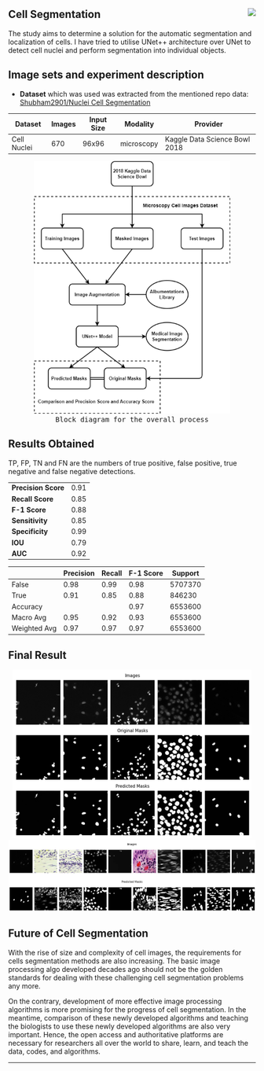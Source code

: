 <h2> Cell Segmentation <a href="https://colab.research.google.com/github/Curovearth/Cell-Segmentation-and-Denoising/blob/main/Cell_Segmentation_.ipynb"><img src='https://colab.research.google.com/assets/colab-badge.svg' align=right></a></h2>


<p>The study aims to determine a solution for the automatic segmentation and localization of cells. I have tried to utilise UNet++ architecture over UNet to detect cell nuclei and perform segmentation into individual objects.</p>


## Image sets and experiment description

- **Dataset** which was used was extracted from the mentioned repo data: <a href="https://github.com/Subham2901/Nuclei-Cell-segmentaion/tree/master/Data">Shubham2901/Nuclei Cell Segmentation</a>

| Dataset | Images | Input Size | Modality | Provider |
| --- | --- | --- | --- | --- | 
| Cell Nuclei | 670 | 96x96 | microscopy | Kaggle Data Science Bowl 2018|

<p align=center>
  <img src='img/blogdiagram.png' width=400><br>
  <samp>Block diagram for the overall process</samp>
</p>


## Results Obtained

<p>TP, FP, TN and FN are the numbers of true positive, false positive, true negative 
and false negative detections.</p>

|  |  |
| --- | --- |
| <b>Precision Score</b> | 0.91 |
| <b>Recall Score</b> | 0.85 |
| <b>F-1 Score</b> | 0.88 |
| <b>Sensitivity</b> | 0.85 |
| <b>Specificity</b> | 0.99 |
| <b>IOU</b> | 0.79 |
| <b>AUC</b> | 0.92 |

|  | Precision | Recall | F-1 Score | Support |
| --- | --- | --- | --- | --- |
| False | 0.98 | 0.99 | 0.98 | 5707370 |
| True | 0.91 | 0.85 | 0.88 | 846230 |
| Accuracy ||| 0.97 | 6553600 |
| Macro Avg | 0.95 | 0.92 | 0.93 | 6553600 |
| Weighted Avg | 0.97 | 0.97 | 0.97 | 6553600 |


## Final Result

<p align=center>
  <img src='img/img2.png'>
  <img src='img/img3.png'>
</p>

## Future of Cell Segmentation

With the rise of size and complexity of cell images, the requirements for cells segmentation methods are also increasing. The basic image processing algo developed decades ago should not be the golden standards for dealing with these challenging cell segmentation problems any more.

On the contrary, development of more effective image processing algorithms is more promising for the progress of cell segmentation. In the meantime, comparison of these newly developed algorithms and teaching the biologists to use these newly developed algorithms are also very important. Hence, the open access and authoritative platforms are necessary for researchers all over the world to share, learn, and teach the data, codes, and algorithms. 

---
